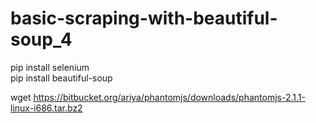 # basic-scraping-with-beautiful-soup_4

pip install selenium <br />
pip install beautiful-soup <br />

wget https://bitbucket.org/ariya/phantomjs/downloads/phantomjs-2.1.1-linux-i686.tar.bz2 <br />






